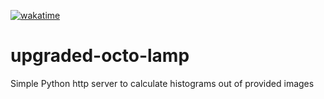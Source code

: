 [![wakatime](https://wakatime.com/badge/user/87464ce7-a479-47b1-b3aa-2548252894d7/project/d9b1bb54-68f2-4f12-a35e-809166b1a226.svg)](https://wakatime.com/badge/user/87464ce7-a479-47b1-b3aa-2548252894d7/project/d9b1bb54-68f2-4f12-a35e-809166b1a226)

# upgraded-octo-lamp
Simple Python http server to calculate histograms out of provided images
